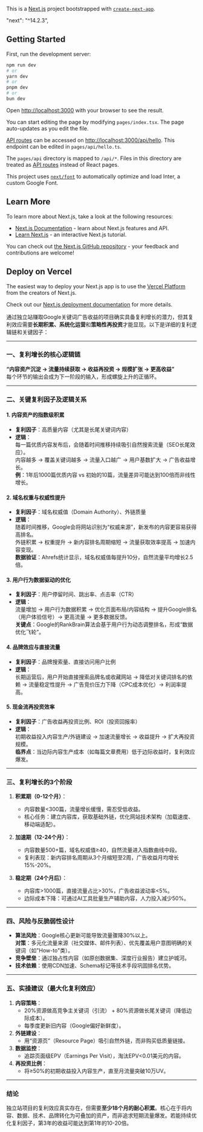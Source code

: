 This is a [Next.js](https://nextjs.org/) project bootstrapped with [`create-next-app`](https://github.com/vercel/next.js/tree/canary/packages/create-next-app).


"next": "^14.2.3",


## Getting Started

First, run the development server:

```bash
npm run dev
# or
yarn dev
# or
pnpm dev
# or
bun dev
```

Open [http://localhost:3000](http://localhost:3000) with your browser to see the result.

You can start editing the page by modifying `pages/index.tsx`. The page auto-updates as you edit the file.

[API routes](https://nextjs.org/docs/api-routes/introduction) can be accessed on [http://localhost:3000/api/hello](http://localhost:3000/api/hello). This endpoint can be edited in `pages/api/hello.ts`.

The `pages/api` directory is mapped to `/api/*`. Files in this directory are treated as [API routes](https://nextjs.org/docs/api-routes/introduction) instead of React pages.

This project uses [`next/font`](https://nextjs.org/docs/basic-features/font-optimization) to automatically optimize and load Inter, a custom Google Font.

## Learn More

To learn more about Next.js, take a look at the following resources:

- [Next.js Documentation](https://nextjs.org/docs) - learn about Next.js features and API.
- [Learn Next.js](https://nextjs.org/learn) - an interactive Next.js tutorial.

You can check out [the Next.js GitHub repository](https://github.com/vercel/next.js/) - your feedback and contributions are welcome!

## Deploy on Vercel

The easiest way to deploy your Next.js app is to use the [Vercel Platform](https://vercel.com/new?utm_medium=default-template&filter=next.js&utm_source=create-next-app&utm_campaign=create-next-app-readme) from the creators of Next.js.

Check out our [Next.js deployment documentation](https://nextjs.org/docs/deployment) for more details.







通过独立站赚取Google关键词广告收益的项目确实具备复利增长的潜力，但其复利效应需要**长期积累、系统化运营**和**策略性再投资**才能显现。以下是详细的复利逻辑链和关键因子：

---

### **一、复利增长的核心逻辑链**
**“内容资产沉淀 → 流量持续获取 → 收益再投资 → 规模扩张 → 更高收益”**  
每个环节的输出会成为下一阶段的输入，形成螺旋上升的正循环。

---

### **二、关键复利因子及逻辑关系**
#### **1. 内容资产的指数级积累**
- **复利因子**：高质量内容（尤其是长尾关键词内容）  
- **逻辑**：  
  每一篇优质内容发布后，会随着时间推移持续吸引自然搜索流量（SEO长尾效应）。  
  内容越多 → 覆盖关键词越多 → 流量入口越广 → 用户基数扩大 → 广告收益增长。  
  **例**：1年后1000篇优质内容 vs 初始的10篇，流量差异可能达到100倍而非线性增长。

#### **2. 域名权重与权威性提升**
- **复利因子**：域名权威值（Domain Authority）、外链质量  
- **逻辑**：  
  随着时间推移，Google会将网站识别为“权威来源”，新发布的内容更容易获得高排名。  
  外链积累 → 权重提升 → 新内容排名周期缩短 → 流量获取效率提高 → 加速内容变现。  
  **数据验证**：Ahrefs统计显示，域名权威值每提升10分，自然流量平均增长2.5倍。

#### **3. 用户行为数据驱动的优化**
- **复利因子**：用户停留时间、跳出率、点击率（CTR）  
- **逻辑**：  
  流量增加 → 用户行为数据积累 → 优化页面布局/内容结构 → 提升Google排名（用户体验信号）→ 更高流量 → 更多数据反馈。  
  **关键点**：Google的RankBrain算法会基于用户行为动态调整排名，形成“数据优化飞轮”。

#### **4. 品牌效应与直接流量**
- **复利因子**：品牌搜索量、直接访问用户比例  
- **逻辑**：  
  长期运营后，用户开始直接搜索品牌名或收藏网站 → 降低对关键词排名的依赖 → 流量稳定性提升 → 广告竞价压力下降（CPC成本优化）→ 利润率提高。

#### **5. 现金流再投资效率**
- **复利因子**：广告收益再投资比例、ROI（投资回报率）  
- **逻辑**：  
  初期收益投入内容生产/外链建设 → 加速流量增长 → 收益提升 → 扩大再投资规模。  
  **临界点**：当边际内容生产成本（如每篇文章费用）低于边际收益时，复利效应爆发。

---

### **三、复利增长的3个阶段**
1. **积累期（0-12个月）**：  
   - 内容数量<300篇，流量增长缓慢，需忍受低收益。  
   - 核心任务：建立内容库，获取基础外链，优化网站技术架构（加载速度、移动端适配）。  

2. **加速期（12-24个月）**：  
   - 内容数量500+篇，域名权威值≥40，自然流量进入指数曲线中段。  
   - 复利表现：新内容排名周期从3个月缩短至2周，广告收益月均增长15%-20%。  

3. **稳定期（24个月后）**：  
   - 内容库>1000篇，直接流量占比>30%，广告收益波动率<5%。  
   - 边际成本下降：可通过AI工具批量生产辅助内容，人力投入减少50%。

---

### **四、风险与反脆弱性设计**
- **算法风险**：Google核心更新可能导致流量骤降30%以上。  
  **对策**：多元化流量来源（社交媒体、邮件列表）、优先覆盖用户意图明确的关键词（如"How-to"类）。  
- **竞争壁垒**：通过独占性内容（如原创数据集、深度行业报告）建立护城河。  
- **技术依赖**：使用CDN加速、Schema标记等技术手段巩固排名优势。

---

### **五、实操建议（最大化复利效应）**
1. **内容策略**：  
   - 20%资源做高竞争主关键词（引流） + 80%资源做长尾关键词（降低边际成本）。  
   - 每季度更新旧内容（Google偏好新鲜度）。  
2. **外链建设**：  
   - 用“资源页”（Resource Page）吸引自然外链，而非购买低质量链接。  
3. **数据监控**：  
   - 追踪页面级EPV（Earnings Per Visit），淘汰EPV<0.01美元的内容。  
4. **再投资比例**：  
   - 将≥50%的初期收益投入内容生产，直至月流量突破10万UV。

---

### **结论**  
独立站项目的复利效应真实存在，但需要**至少18个月的耐心积累**。核心在于将内容、数据、技术、品牌转化为可叠加的资产，而非追求短期流量爆发。若能持续优化复利因子，第3年的收益可能达到第1年的10-20倍。
